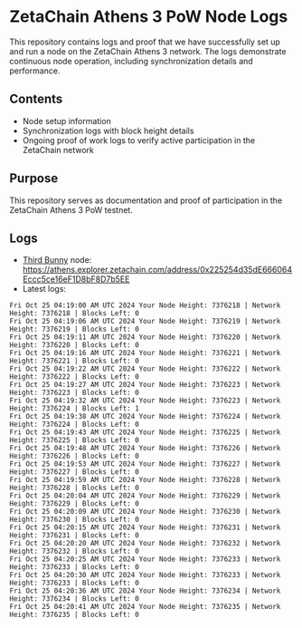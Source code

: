 # ZetaChain Athens 3 PoW Node Logs
This repository contains logs and proof that we have successfully set up and run a node on the ZetaChain Athens 3 network. The logs demonstrate continuous node operation, including synchronization details and performance.

## Contents
- Node setup information
- Synchronization logs with block height details
- Ongoing proof of work logs to verify active participation in the ZetaChain network

## Purpose
This repository serves as documentation and proof of participation in the ZetaChain Athens 3 PoW testnet.

## Logs

- [Third Bunny](https://thirdbunny.xyz/) node: https://athens.explorer.zetachain.com/address/0x225254d35dE666064Eccc5ce16eF1D8bF8D7b5EE
- Latest logs:
```
Fri Oct 25 04:19:00 AM UTC 2024 Your Node Height: 7376218 | Network Height: 7376218 | Blocks Left: 0
Fri Oct 25 04:19:06 AM UTC 2024 Your Node Height: 7376219 | Network Height: 7376219 | Blocks Left: 0
Fri Oct 25 04:19:11 AM UTC 2024 Your Node Height: 7376220 | Network Height: 7376220 | Blocks Left: 0
Fri Oct 25 04:19:16 AM UTC 2024 Your Node Height: 7376221 | Network Height: 7376221 | Blocks Left: 0
Fri Oct 25 04:19:22 AM UTC 2024 Your Node Height: 7376222 | Network Height: 7376222 | Blocks Left: 0
Fri Oct 25 04:19:27 AM UTC 2024 Your Node Height: 7376223 | Network Height: 7376223 | Blocks Left: 0
Fri Oct 25 04:19:32 AM UTC 2024 Your Node Height: 7376223 | Network Height: 7376224 | Blocks Left: 1
Fri Oct 25 04:19:38 AM UTC 2024 Your Node Height: 7376224 | Network Height: 7376224 | Blocks Left: 0
Fri Oct 25 04:19:43 AM UTC 2024 Your Node Height: 7376225 | Network Height: 7376225 | Blocks Left: 0
Fri Oct 25 04:19:48 AM UTC 2024 Your Node Height: 7376226 | Network Height: 7376226 | Blocks Left: 0
Fri Oct 25 04:19:53 AM UTC 2024 Your Node Height: 7376227 | Network Height: 7376227 | Blocks Left: 0
Fri Oct 25 04:19:59 AM UTC 2024 Your Node Height: 7376228 | Network Height: 7376228 | Blocks Left: 0
Fri Oct 25 04:20:04 AM UTC 2024 Your Node Height: 7376229 | Network Height: 7376229 | Blocks Left: 0
Fri Oct 25 04:20:09 AM UTC 2024 Your Node Height: 7376230 | Network Height: 7376230 | Blocks Left: 0
Fri Oct 25 04:20:15 AM UTC 2024 Your Node Height: 7376231 | Network Height: 7376231 | Blocks Left: 0
Fri Oct 25 04:20:20 AM UTC 2024 Your Node Height: 7376232 | Network Height: 7376232 | Blocks Left: 0
Fri Oct 25 04:20:25 AM UTC 2024 Your Node Height: 7376233 | Network Height: 7376233 | Blocks Left: 0
Fri Oct 25 04:20:30 AM UTC 2024 Your Node Height: 7376233 | Network Height: 7376233 | Blocks Left: 0
Fri Oct 25 04:20:36 AM UTC 2024 Your Node Height: 7376234 | Network Height: 7376234 | Blocks Left: 0
Fri Oct 25 04:20:41 AM UTC 2024 Your Node Height: 7376235 | Network Height: 7376235 | Blocks Left: 0
```
